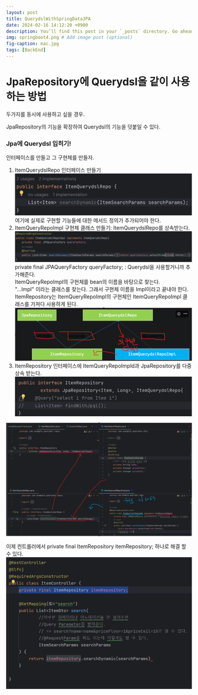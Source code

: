 ```yaml
---
layout: post
title: QuerydslWithSpringDataJPA
date: 2024-02-16 14:12:20 +0900
description: You’ll find this post in your `_posts` directory. Go ahead and edit it and re-build the site to see your changes. # Add post description (optional)
img: springboot4.png # Add image post (optional)
fig-caption: mac.jpg
tags: [BackEnd]
---
```

# JpaRepository에 Querydsl을 같이 사용하는 방법
두가지를 동시에 사용하고 싶을 경우.

JpaRepository의 기능을 확장하여 Querydsl의 기능을 덧붙일 수 있다.

### Jpa에 Querydsl 입히기!
인터페이스를 만들고 그 구현체를 만들자.

1. ItemQuerydslRepo 인터페이스 만들기
    ![alt text](image-49.png)  
    여기에 실제로 구현할 기능들에 대한 메서드 정의가 추가되어야 한다.
2. ItemQueryRepoImpl 구현체 클래스 만들기: ItemQuerydslRepo를 상속받는다.  
    ![alt text](image-50.png)  
    private final JPAQueryFactory queryFactory; : Querydsl을 사용할거니까 추가해준다.     
    ItemQueryRepoImpl의 구현체를 bean의 이름을 바탕으로 찾는다.  
    "...Impl" 이라는 클래스를 찾는다. 그래서 구현체 이름을 Impl이라고 끝내야 한다.  
    ItemRepository는 ItemQueryRepoImpl의 구현체인 ItemQueryRepoImpl 클래스를 가져다 사용하게 된다.  
    ![alt text](image-53.png)
3. ItemRepository 인터페이스에 ItemQueryRepoImpld과 JpaRepository를 다중상속 받는다.
    ![alt text](image-51.png)

  
![alt text](image-54.png)

이제 컨트롤러에서 private final ItemRepository itemRepository; 하나로 해결 할 수 있다.  
![alt text](image-55.png)